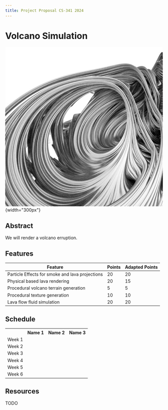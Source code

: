```yaml
---
title: Project Proposal CS-341 2024
---
```


# Volcano Simulation

![A representative image](images/demo.jpg){width="300px"}


## Abstract

We will render a volcano erruption.


## Features

| Feature                | Points       | Adapted Points |
|------------------------|--------------|----------------|
| Particle Effects for smoke and lava projections              | 20           | 20             |
| Physical based lava rendering              | 20           | 15             |
| Procedural volcano terrain generation              | 5           | 5             |
| Procedural texture generation              | 10           | 10             |
| Lava flow fluid simulation              | 20           | 20             |


## Schedule


<table>
	<tr>
		<th></th>
		<th>Name 1</th>
		<th>Name 2</th>
		<th>Name 3</th>
	</tr>
	<tr>
		<td>Week 1</td>
		<td></td>
		<td></td>
		<td></td>
	</tr>
	<tr>
		<td>Week 2</td>
		<td></td>
		<td></td>
		<td></td>
	</tr>
	<tr>
		<td>Week 3</td>
		<td></td>
		<td></td>
		<td></td>
	</tr>
	<tr>
		<td>Week 4</td>
		<td></td>
		<td></td>
		<td></td>
	</tr>
	<tr>
		<td>Week 5</td>
		<td></td>
		<td></td>
		<td></td>
	</tr>
	<tr>
		<td>Week 6</td>
		<td></td>
		<td></td>
		<td></td>
	</tr>
</table>


## Resources

TODO

